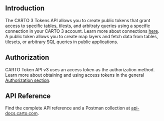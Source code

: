 ## Introduction
The CARTO 3 Tokens API allows you to create public tokens that grant access to specific tables, tilests, and arbitraty queries using a specific connection in your CARTO 3 account. Learn more about connections [here](https://docs.carto.com/carto3-workspace/connections/introduction/).
A public token allows you to create map layers and fetch data from tables, tilesets, or arbitrary SQL queries in public applications.

## Authorization
CARTO Token API v3 uses an access token as the authorization method. Learn more about obtaining and using access tokens in the general [Authorization section](https://docs.carto.com/carto3-api/overview/getting-started/#authorization).

## API Reference
Find the complete API reference and a Postman collection at [api-docs.carto.com](https://api-docs.carto.com).